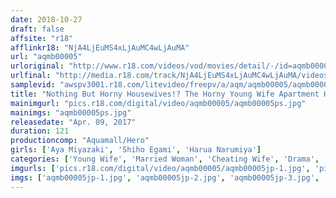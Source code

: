```yaml
---
date: 2018-10-27
draft: false
affsite: "r18"
afflinkr18: "NjA4LjEuMS4xLjAuMC4wLjAuMA"
url: "aqmb00005"
urloriginal: "http://www.r18.com/videos/vod/movies/detail/-/id=aqmb00005"
urlfinal: "http://media.r18.com/track/NjA4LjEuMS4xLjAuMC4wLjAuMA/videos/vod/movies/detail/-/id=aqmb00005"
samplevid: "awspv3001.r18.com/litevideo/freepv/a/aqm/aqmb00005/aqmb00005_dmb_w.mp4"
title: "Nothing But Horny Housewives!? The Horny Young Wife Apartment House Vol.2 Young Wife Babes Who Like To Get Busy While Their Husbands Sleep"
mainimgurl: "pics.r18.com/digital/video/aqmb00005/aqmb00005ps.jpg"
mainimgs: "aqmb00005ps.jpg"
releasedate: "Apr. 09, 2017"
duration: 121
productioncomp: "Aquamall/Hero"
girls: ['Aya Miyazaki', 'Shiho Egami', 'Harua Narumiya']
categories: ['Young Wife', 'Married Woman', 'Cheating Wife', 'Drama', 'Hi-Def']
imgurls: ['pics.r18.com/digital/video/aqmb00005/aqmb00005jp-1.jpg', 'pics.r18.com/digital/video/aqmb00005/aqmb00005jp-2.jpg', 'pics.r18.com/digital/video/aqmb00005/aqmb00005jp-3.jpg', 'pics.r18.com/digital/video/aqmb00005/aqmb00005jp-4.jpg', 'pics.r18.com/digital/video/aqmb00005/aqmb00005jp-5.jpg', 'pics.r18.com/digital/video/aqmb00005/aqmb00005jp-6.jpg', 'pics.r18.com/digital/video/aqmb00005/aqmb00005jp-7.jpg', 'pics.r18.com/digital/video/aqmb00005/aqmb00005jp-8.jpg', 'pics.r18.com/digital/video/aqmb00005/aqmb00005jp-9.jpg', 'pics.r18.com/digital/video/aqmb00005/aqmb00005jp-10.jpg', 'pics.r18.com/digital/video/aqmb00005/aqmb00005jp-11.jpg', 'pics.r18.com/digital/video/aqmb00005/aqmb00005jp-12.jpg', 'pics.r18.com/digital/video/aqmb00005/aqmb00005jp-13.jpg', 'pics.r18.com/digital/video/aqmb00005/aqmb00005jp-14.jpg', 'pics.r18.com/digital/video/aqmb00005/aqmb00005jp-15.jpg', 'pics.r18.com/digital/video/aqmb00005/aqmb00005jp-16.jpg', 'pics.r18.com/digital/video/aqmb00005/aqmb00005jp-17.jpg', 'pics.r18.com/digital/video/aqmb00005/aqmb00005jp-18.jpg', 'pics.r18.com/digital/video/aqmb00005/aqmb00005jp-19.jpg', 'pics.r18.com/digital/video/aqmb00005/aqmb00005jp-20.jpg']
imgs: ['aqmb00005jp-1.jpg', 'aqmb00005jp-2.jpg', 'aqmb00005jp-3.jpg', 'aqmb00005jp-4.jpg', 'aqmb00005jp-5.jpg', 'aqmb00005jp-6.jpg', 'aqmb00005jp-7.jpg', 'aqmb00005jp-8.jpg', 'aqmb00005jp-9.jpg', 'aqmb00005jp-10.jpg', 'aqmb00005jp-11.jpg', 'aqmb00005jp-12.jpg', 'aqmb00005jp-13.jpg', 'aqmb00005jp-14.jpg', 'aqmb00005jp-15.jpg', 'aqmb00005jp-16.jpg', 'aqmb00005jp-17.jpg', 'aqmb00005jp-18.jpg', 'aqmb00005jp-19.jpg', 'aqmb00005jp-20.jpg']
---
```

